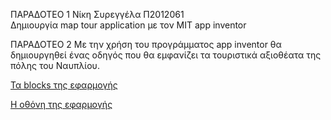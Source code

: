 ΠΑΡΑΔΟΤΕΟ 1 
Νίκη Συρεγγέλα Π2012061\
Δημιουργία map tour application με τον MIT app inventor


ΠΑΡΑΔΟΤΕΟ 2 
Με την χρήση του προγράμματος app inventor θα δημιουργηθεί ένας οδηγός που θα εμφανίζει τα τουριστικά αξιοθέατα της πόλης του Ναυπλίου.


[Τα blocks της εφαρμογής ](http://prntscr.com/6j2djo)


[Η οθόνη της εφαρμογής](http://prntscr.com/6j2fsg)
